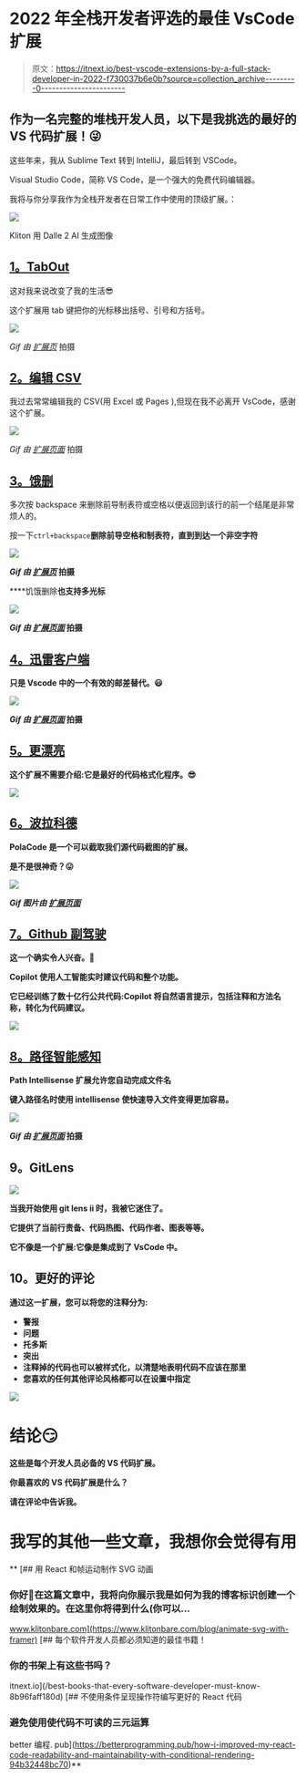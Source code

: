 # 2022 年全栈开发者评选的最佳 VsCode 扩展

> 原文：<https://itnext.io/best-vscode-extensions-by-a-full-stack-developer-in-2022-f730037b6e0b?source=collection_archive---------0----------------------->

## 作为一名完整的堆栈开发人员，以下是我挑选的最好的 VS 代码扩展！😜

这些年来，我从 Sublime Text 转到 IntelliJ，最后转到 VSCode。

Visual Studio Code，简称 VS Code，是一个强大的免费代码编辑器。

我将与你分享我作为全栈开发者在日常工作中使用的顶级扩展。：

![](img/14ed17010442748b19a50c03571ac61a.png)

Kliton 用 Dalle 2 AI 生成图像

## [**1。TabOut**](https://marketplace.visualstudio.com/items?itemName=albert.TabOut)

这对我来说改变了我的生活😎

这个扩展用 tab 键把你的光标移出括号、引号和方括号。

![](img/827e9abe444d8eb876939f3ee6312c16.png)

*Gif 由* [*扩展页*](https://raw.githubusercontent.com/albertromkes/tabout/master/images/tabout-command.gif) 拍摄

## [2。编辑 CSV](https://marketplace.visualstudio.com/items?itemName=janisdd.vscode-edit-csv)

我过去常常编辑我的 CSV(用 Excel 或 Pages ),但现在我不必离开 VsCode，感谢这个扩展。

![](img/2025fa366765e63eedb8be04ea66d641.png)

*Gif 由* [*扩展页面*](https://github.com/janisdd/vscode-edit-csv/raw/HEAD/images/titleImg.gif) 拍摄

## [3。饿删](https://marketplace.visualstudio.com/items?itemName=jasonlhy.hungry-delete)

多次按 backspace 来删除前导制表符或空格以便返回到该行的前一个结尾是非常烦人的。

按一下`ctrl+backspace`**删除前导空格和制表符，直到到达一个非空字符**

**![](img/77af9f0b216aa2fbadefec2117d1c0bf.png)**

***Gif 由* [*扩展页*](https://github.com/Jasonlhy/VSCode-Hungry-Delete/raw/HEAD/images/after.gif) 拍摄**

****饥饿删除**也支持多光标**

**![](img/61f7a4effddb36ca8f75ca417a10637d.png)**

***Gif 由* [*扩展页面*](https://github.com/Jasonlhy/VSCode-Hungry-Delete/raw/HEAD/images/multiple.gif) 拍摄**

## **[4。迅雷客户端](https://marketplace.visualstudio.com/items?itemName=rangav.vscode-thunder-client)**

**只是 Vscode 中的一个有效的邮差替代。😃**

**![](img/f8e4558baf2846c140da2ad049af48e5.png)**

***Gif 由* [*扩展页面*](https://github.com/rangav/thunder-client-support/blob/master/images/thunder-client.gif?raw=true) 拍摄**

## **[5。更漂亮](https://marketplace.visualstudio.com/items?itemName=esbenp.prettier-vscode)**

**这个扩展不需要介绍:它是最好的代码格式化程序。😎**

**![](img/4677833423f52dfc7cec4aa76fbe4442.png)**

## **[6。波拉科德](https://marketplace.visualstudio.com/items?itemName=pnp.polacode)**

**PolaCode 是一个可以截取我们源代码截图的扩展。**

**是不是很神奇？😛**

**![](img/2abe01cbba3cf6ae7893fd8a4ee8002b.png)**

***Gif 图片由* [*扩展页面*](https://github.com/octref/polacode/raw/master/demo/usage.gif)**

## **[7。Github 副驾驶](https://marketplace.visualstudio.com/items?itemName=GitHub.copilot)**

**这一个确实令人兴奋。🙈**

**Copilot 使用人工智能实时建议代码和整个功能。**

**它已经训练了数十亿行公共代码:Copilot 将自然语言提示，包括注释和方法名称，转化为代码建议。**

**![](img/8c85fcf31bfe18c69da737e9fdc6174a.png)**

## **[8。路径智能感知](https://marketplace.visualstudio.com/items?itemName=christian-kohler.path-intellisense)**

**Path Intellisense 扩展允许您自动完成文件名**

**键入路径名时使用 intellisense 使快速导入文件变得更加容易。**

**![](img/bc612409fa4844619bb7a22f6ffbef8f.png)**

***Gif 由* [*扩展页面*](https://i.giphy.com/iaHeUiDeTUZuo.gif) 拍摄**

## **9。GitLens**

**![](img/f537d21a40caa9e8dd2f5acdbd85a4ba.png)**

**当我开始使用 git lens ii 时，我被它迷住了。**

**它提供了当前行责备、代码热图、代码作者、图表等等。**

**它不像是一个扩展:它像是集成到了 VsCode 中。**

## **10。更好的评论**

**通过这一扩展，您可以将您的注释分为:**

*   **警报**
*   **问题**
*   **托多斯**
*   **突出**
*   **注释掉的代码也可以被样式化，以清楚地表明代码不应该在那里**
*   **您喜欢的任何其他评论风格都可以在设置中指定**

**![](img/e14aa0245e7a657be68a4cf8cf892528.png)**

# **结论😏**

**这些是每个开发人员必备的 VS 代码扩展。**

**你最喜欢的 VS 代码扩展是什么？**

**请在评论中告诉我。**

# **我写的其他一些文章，我想你会觉得有用**

**[](https://www.klitonbare.com/blog/animate-svg-with-framer) [## 用 React 和帧运动制作 SVG 动画

### 你好👋在这篇文章中，我将向你展示我是如何为我的博客标识创建一个绘制效果的。在这里你将得到什么(你可以…

www.klitonbare.com](https://www.klitonbare.com/blog/animate-svg-with-framer) [](/best-books-that-every-software-developer-must-know-8b96faff180d) [## 每个软件开发人员都必须知道的最佳书籍！

### 你的书架上有这些书吗？

itnext.io](/best-books-that-every-software-developer-must-know-8b96faff180d) [](https://betterprogramming.pub/how-i-improved-my-react-code-readability-and-maintainability-with-conditional-rendering-94b32448bc70) [## 不使用条件呈现操作符编写更好的 React 代码

### 避免使用使代码不可读的三元运算

better 编程. pub](https://betterprogramming.pub/how-i-improved-my-react-code-readability-and-maintainability-with-conditional-rendering-94b32448bc70)**